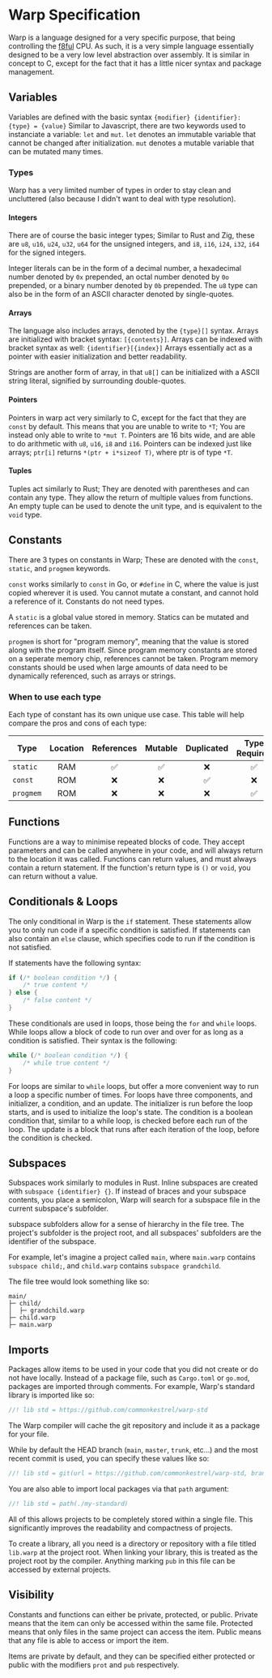# Warp Specification

Warp is a language designed for a very specific purpose, that being controlling the [f8ful](https://github.com/commonkestrel/fateful) CPU.
As such, it is a very simple language essentially designed to be a very low level abstraction over assembly.
It is similar in concept to C, except for the fact that it has a little nicer syntax and package management.

## Variables

Variables are defined with the basic syntax `{modifier} {identifier}: {type} = {value}`
Similar to Javascript, there are two keywords used to instanciate a variable: `let` and `mut`.
`let` denotes an immutable variable that cannot be changed after initialization.
`mut` denotes a mutable variable that can be mutated many times.

### Types

Warp has a very limited number of types in order to stay clean and uncluttered (also because I didn't want to deal with type resolution).

#### Integers

There are of course the basic integer types;
Similar to Rust and Zig, these are `u8`, `u16`, `u24`, `u32`, `u64` for the unsigned integers,
and `i8`, `i16`, `i24`, `i32`, `i64` for the signed integers.

Integer literals can be in the form of a decimal number, a hexadecimal number denoted by `0x` prepended,
an octal number denoted by `0o` prepended, or a binary number denoted by `0b` prepended.
The `u8` type can also be in the form of an ASCII character denoted by single-quotes.

#### Arrays

The language also includes arrays, denoted by the `{type}[]` syntax.
Arrays are initialized with bracket syntax: `[{contents}]`.
Arrays can be indexed with bracket syntax as well: `{identifier}[{index}]`
Arrays essentially act as a pointer with easier initialization and better readability.

Strings are another form of array, in that `u8[]` can be initialized with a ASCII string literal,
signified by surrounding double-quotes.

#### Pointers

Pointers in warp act very similarly to C, except for the fact that they are `const` by default.
This means that you are unable to write to `*T`; You are instead only able to write to `*mut T`.
Pointers are 16 bits wide, and are able to do arithmetic with `u8`, `u16`, `i8` and `i16`.
Pointers can be indexed just like arrays; `ptr[i]` returns `*(ptr + i*sizeof T)`, where ptr is of type `*T`.

#### Tuples

Tuples act similarly to Rust; They are denoted with parentheses and can contain any type.
They allow the return of multiple values from functions.
An empty tuple can be used to denote the unit type, and is equivalent to the `void` type.

## Constants

There are 3 types on constants in Warp; These are denoted with the `const`, `static`, and `progmem` keywords.

`const` works similarly to `const` in Go, or `#define` in C, where the value is just copied wherever it is used.
You cannot mutate a constant, and cannot hold a reference of it.
Constants do not need types.

A `static` is a global value stored in memory. Statics can be mutated and references can be taken.


`progmem` is short for "program memory", meaning that the value is stored along with the program itself.
Since program memory constants are stored on a seperate memory chip, references cannot be taken.
Program memory constants should be used when large amounts of data need to be dynamically referenced,
such as arrays or strings.

### When to use each type

Each type of constant has its own unique use case.
This table will help compare the pros and cons of each type:

|    Type   | Location | References | Mutable | Duplicated | Type Required |
|-----------|:--------:|:----------:|:-------:|:----------:|:-------------:|
| `static`  |   RAM    |     ✅     |    ✅   |     ❌    |       ✅      |
| `const`   |   ROM    |     ❌     |    ❌   |     ✅    |       ❌      |
| `progmem` |   ROM    |     ❌     |    ❌   |     ❌    |       ✅      |

## Functions

Functions are a way to minimise repeated blocks of code.
They accept parameters and can be called anywhere in your code, and will always return to the location it was called.
Functions can return values, and must always contain a return statement.
If the function's return type is `()` or `void`, you can return without a value.

## Conditionals & Loops

The only conditional in Warp is the `if` statement.
These statements allow you to only run code if a specific condition is satisfied.
If statements can also contain an `else` clause,
which specifies code to run if the condition is not satisfied.

If statements have the following syntax:
```rs
if (/* boolean condition */) {
    /* true content */
} else {
    /* false content */
}
```

These conditionals are used in loops, those being the `for` and `while` loops.
While loops allow a block of code to run over and over for as long as a condition is satisfied.
Their syntax is the following:
```rs
while (/* boolean condition */) {
    /* while true content */
}
```

For loops are similar to `while` loops, but offer a more convenient way to run a loop a specific number of times.
For loops have three components, and initializer, a condition, and an update.
The initializer is run before the loop starts, and is used to initialize the loop's state.
The condition is a boolean condition that, similar to a while loop, is checked before each run of the loop.
The update is a block that runs after each iteration of the loop, before the condition is checked.

## Subspaces

Subspaces work similarly to modules in Rust.
Inline subspaces are created with `subspace {identifier} {}`.
If instead of braces and your subspace contents, you place a semicolon,
Warp will search for a subspace file in the current subspace's subfolder.

subspace subfolders allow for a sense of hierarchy in the file tree.
The project's subfolder is the project root, and all subspaces' subfolders are the identifier of the subspace.

For example, let's imagine a project called `main`,
where `main.warp` contains `subspace child;`, and `child.warp` contains `subspace grandchild`.

The file tree would look something like so:

```
main/
├─ child/
│  ├─ grandchild.warp
├─ child.warp
├─ main.warp
```

## Imports

Packages allow items to be used in your code that you did not create or do not have locally.
Instead of a package file, such as `Cargo.toml` or `go.mod`,
packages are imported through comments.
For example, Warp's standard library is imported like so:
``` rs
//! lib std = https://github.com/commonkestrel/warp-std
```
The Warp compiler will cache the git repository and include it as a package for your file.

While by default the HEAD branch (`main`, `master`, `trunk`, etc...) and the most recent commit is used,
you can specify these values like so:
```rs
//! lib std = git(url = https://github.com/commonkestrel/warp-std, branch = main, commit = 5a6bb6d)
```

You are also able to import local packages via that `path` argument:
```rs
//! lib std = path(./my-standard)
```

All of this allows projects to be completely stored within a single file.
This significantly improves the readability and compactness of projects.

To create a library, all you need is a directory or repository with a file titled `lib.warp` at the project root.
When linking your library, this is treated as the project root by the compiler.
Anything marking `pub` in this file can be accessed by external projects.

## Visibility

Constants and functions can either be private, protected, or public.
Private means that the item can only be accessed within the same file.
Protected means that only files in the same project can access the item.
Public means that any file is able to access or import the item.

Items are private by default, and they can be specified either protected or public with the modifiers `prot` and `pub` respectively.
